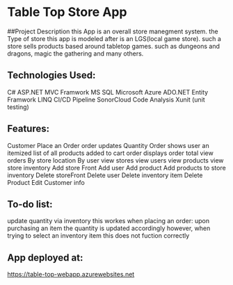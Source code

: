 # Table Top Store App
##Project Description
 this App is an overall store manegment system. the Type of store this app is modeled after is an LGS(local game store). such a store sells products based around tabletop games.
 such as dungeons and dragons, magic the gathering and many others.

## Technologies Used:
  C#
  ASP.NET MVC Framwork
  MS SQL
  Microsoft Azure
  ADO.NET Entity Framwork
  LINQ
  CI/CD Pipeline
  SonorCloud Code Analysis
  Xunit (unit testing)
  
## Features:
  Customer Place an Order
    order updates Quantity 
    Order shows user an itemized list of all products added to cart
    order displays order total 
  view orders
    By store location
    By user
  view stores
  view users
  view products
  view store inventory
  Add store Front
  Add user
  Add product 
  Add products to store inventory
  Delete storeFront
  Delete user
  Delete inventory item 
  Delete Product 
  Edit Customer info
  
## To-do list:
 update quantity via inventory 
  this workes when placing an order: upon purchasing an item the quantity is updated accordingly
  however, when trying to select an inventory item this does not fuction correctly 

## App deployed at:
https://table-top-webapp.azurewebsites.net

